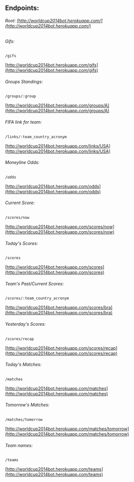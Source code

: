 ## Endpoints:

###### Root: [http://worldcup2014bot.herokuapp.com/](http://worldcup2014bot.herokuapp.com/)

###### Gifs:

```
/gifs
```

[http://worldcup2014bot.herokuapp.com/gifs](http://worldcup2014bot.herokuapp.com/gifs)

###### Groups Standings:

```
/groups/:group
```

[http://worldcup2014bot.herokuapp.com/groups/A](http://worldcup2014bot.herokuapp.com/groups/A)

###### FIFA link for team:

```
/links/:team_country_acronym
```

[http://worldcup2014bot.herokuapp.com/links/USA](http://worldcup2014bot.herokuapp.com/links/USA)

###### Moneyline Odds:

```
/odds
```

[http://worldcup2014bot.herokuapp.com/odds](http://worldcup2014bot.herokuapp.com/odds)

###### Current Score:

```
/scores/now
```

[http://worldcup2014bot.herokuapp.com/scores/now](http://worldcup2014bot.herokuapp.com/scores/now)

###### Today's Scores:

```
/scores
```

[http://worldcup2014bot.herokuapp.com/scores](http://worldcup2014bot.herokuapp.com/scores)


###### Team's Past/Current Scores:

```
/scores/:team_country_acronym
```

[http://worldcup2014bot.herokuapp.com/scores/bra](http://worldcup2014bot.herokuapp.com/scores/bra)

###### Yesterday's Scores:

```
/scores/recap
```

[http://worldcup2014bot.herokuapp.com/scores/recap](http://worldcup2014bot.herokuapp.com/scores/recap)

###### Today's Matches:

```
/matches
```

[http://worldcup2014bot.herokuapp.com/matches](http://worldcup2014bot.herokuapp.com/matches)

###### Tomorrow's Matches:

```
/matches/tomorrow
```

[http://worldcup2014bot.herokuapp.com/matches/tomorrow](http://worldcup2014bot.herokuapp.com/matches/tomorrow)

###### Team names:

```
/teams
```

[http://worldcup2014bot.herokuapp.com/teams](http://worldcup2014bot.herokuapp.com/teams)
